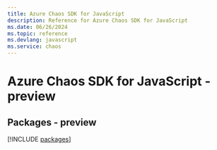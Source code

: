 ```yaml
---
title: Azure Chaos SDK for JavaScript
description: Reference for Azure Chaos SDK for JavaScript
ms.date: 06/26/2024
ms.topic: reference
ms.devlang: javascript
ms.service: chaos
---
```

# Azure Chaos SDK for JavaScript - preview
## Packages - preview
[!INCLUDE [packages](chaos-index.md)]